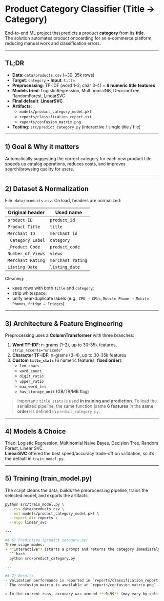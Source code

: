 # Product Category Classifier (Title → Category)

End-to-end ML project that predicts a product **category** from its **title**.  
The solution automates product onboarding for an e-commerce platform, reducing manual work and classification errors.

---

## TL;DR

- **Data**: `data/products.csv` (~30-35k rows)  
- **Target**: `category` • **Input**: `title`  
- **Preprocessing**: TF-IDF (word 1–2; char 3–4) + **6 numeric title features**  
- **Models tried**: LogisticRegression, MultinomialNB, DecisionTree, RandomForest, LinearSVC  
- **Final default**: **LinearSVC**  
- **Artifacts**:  
  - `models/product_category_model.pkl`  
  - `reports/classification_report.txt`  
  - `reports/confusion_matrix.png`  
- **Testing**: `src/predict_category.py` (interactive / single title / file)

---

## 1) Goal & Why it matters

Automatically suggesting the correct category for each new product title speeds up catalog operations, reduces costs, and improves search/browsing quality for users.

---

## 2) Dataset & Normalization

File: `data/products.csv`. On load, headers are normalized:

| Original header         | Used name      |
|-------------------------|----------------|
| `product ID`            | `product_id`   |
| `Product Title`         | `title`        |
| `Merchant ID`           | `merchant_id`  |
| ` Category Label`       | `category`     |
| `_Product Code`         | `product_code` |
| `Number_of_Views`       | `views`        |
| `Merchant Rating`       | `merchant_rating` |
| ` Listing Date  `       | `listing_date` |

Cleaning:
- keep rows with both `title` and `category`;
- strip whitespace;
- unify near-duplicate labels (e.g., `CPU → CPUs`, `Mobile Phone → Mobile Phones`, `fridge → Fridges`).

---

## 3) Architecture & Feature Engineering

Preprocessing uses a **ColumnTransformer** with three branches:

1. **Word TF-IDF**: n-grams (1–2), up to 30-35k features, `strip_accents="unicode"`  
2. **Character TF-IDF**: n-grams (3–4), up to 30-35k features  
3. **Custom `title_stats`** (6 numeric features, **fixed order**):
   - `len_chars`
   - `word_count`
   - `digit_ratio`
   - `upper_ratio`
   - `max_word_len`
   - `has_storage_unit` (GB/TB/MB flag)

> Important: `title_stats` is used **in training and prediction**. To load the serialized pipeline, the same function (same **6 features** in the **same order**) is defined in `predict_category.py`.

---

## 4) Models & Choice

Tried: Logistic Regression, Multinomial Naive Bayes, Decision Tree, Random Forest, Linear SVC.  
**LinearSVC** offered the best speed/accuracy trade-off on validation, so it’s the default in `train_model.py`.

---
## 5) Training (train_model.py)
The script cleans the data, builds the preprocessing pipeline, trains the selected model, and exports the artifacts.

```bash
python src/train_model.py \
  --csv data/products.csv \
  --out models/product_category_model.pkl \
  --report_dir reports \
  --algo linear_svc

---

## 6) Prediction (predict_category.py)
Three usage modes:
- **Interactive** (starts a prompt and returns the category immediately):
  ```bash
  python src/predict_category.py

---

## 7) Results
- Validation performance is reported in `reports/classification_report.txt`.
- The confusion matrix is available at `reports/confusion_matrix.png`.

> In the current runs, accuracy was around **~0.99** (may vary by split/seed).


